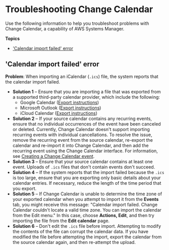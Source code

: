 # Troubleshooting Change Calendar<a name="change-calendar-troubleshooting"></a>

Use the following information to help you troubleshoot problems with Change Calendar, a capability of AWS Systems Manager\.

**Topics**
+ ['Calendar import failed' error](#change-manager-troubleshooting-1)

## 'Calendar import failed' error<a name="change-manager-troubleshooting-1"></a>

**Problem**: When importing an iCalendar \(`.ics`\) file, the system reports that the calendar import failed\.
+ **Solution 1** – Ensure that you are importing a file that was exported from a supported third\-party calendar provider, which include the following:
  + Google Calendar \([Export instructions](https://support.google.com/calendar/answer/37111)\)
  + Microsoft Outlook \([Export instructions](https://support.microsoft.com/en-us/office/export-an-outlook-calendar-to-google-calendar-662fa3bb-0794-4b18-add8-9968b665f4e6)\)
  + iCloud Calendar \([Export instructions](https://support.apple.com/guide/calendar/import-or-export-calendars-icl1023/mac)\)
+ **Solution 2** – If your source calendar contains any recurring events, ensure that no individual occurrences of the event have been canceled or deleted\. Currently, Change Calendar doesn't support importing recurring events with individual cancellations\. To resolve the issue, remove the recurring event from the source calendar, re\-export the calendar and re\-import it into Change Calendar, and then add the recurring event using the Change Calendar interface\. For information, see [Creating a Change Calendar event](change-calendar-create-event.md)\.
+ **Solution 3** – Ensure that your source calendar contains at least one event\. Uploads of `.ics` files that don't contain events don't succeed\.
+ **Solution 4** – If the system reports that the import failed because the `.ics` is too large, ensure that you are exporting only basic details about your calendar entries\. If necessary, reduce the length of the time period that you export\.
+ **Solution 5** – If Change Calendar is unable to determine the time zone of your exported calendar when you attempt to import it from the **Events** tab, you might receive this message: "Calendar import failed\. Change Calendar couldn't locate a valid time zone\. You can import the calendar from the Edit menu\." In this case, choose **Actions, Edit**, and then try importing the file from the **Edit calendar** page\.
+ **Solution 6** – Don't edit the `.ics` file before import\. Attempting to modify the contents of the file can corrupt the calendar data\. If you have modified the file before attempting the import, export the calendar from the source calendar again, and then re\-attempt the upload\.